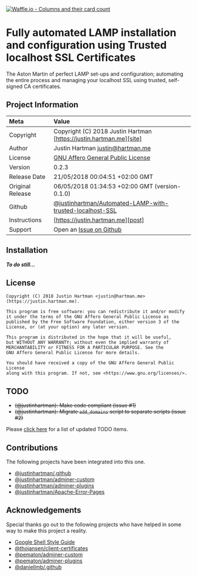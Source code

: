 [![Waffle.io - Columns and their card count](https://badge.waffle.io/justinhartman/Automated-LAMP-with-trusted-localhost-SSL.png?columns=all)](https://waffle.io/justinhartman/Automated-LAMP-with-trusted-localhost-SSL?utm_source=badge)

# Fully automated LAMP installation and configuration using Trusted localhost SSL Certificates

The Aston Martin of perfect LAMP set-ups and configuration; automating the entire process and 
managing your localhost SSL using trusted, self-signed CA certificates.

## Project Information

| Meta             | Value                                                               |
|:-----------------|:--------------------------------------------------------------------|
| Copyright        | Copyright (C) 2018 Justin Hartman [https://justin.hartman.me][site] |
| Author           | Justin Hartman [justin@hartman.me][email]                           |
| License          | [GNU Affero General Public License][license]                        |
| Version          | 0.2.3                                                               |
| Release Date     | 21/05/2018 00:04:51 +02:00 GMT                                      |
| Original Release | 06/05/2018 01:34:53 +02:00 GMT  (version-0.1.0)                     |
| Github           | [@justinhartman/Automated-LAMP-with-trusted-localhost-SSL][git]     |
| Instructions     | [https://justin.hartman.me][post]                                   |
| Support          | Open an [Issue on Github][github]                                   |

## Installation

**_To do still..._**

## License

```
Copyright (C) 2018 Justin Hartman <justin@hartman.me> (https://justin.hartman.me).

This program is free software: you can redistribute it and/or modify
it under the terms of the GNU Affero General Public License as
published by the Free Software Foundation, either version 3 of the
License, or (at your option) any later version.

This program is distributed in the hope that it will be useful,
but WITHOUT ANY WARRANTY; without even the implied warranty of
MERCHANTABILITY or FITNESS FOR A PARTICULAR PURPOSE. See the
GNU Affero General Public License for more details.

You should have received a copy of the GNU Affero General Public License
along with this program. If not, see <https://www.gnu.org/licenses/>.
```

## TODO

- ~~(@justinhartman): Make code compliant (issue #1)~~
- ~~(@justinhartman): Migrate `add_domains` script to separate scripts (issue #2)~~

Please [click here][github] for a list of updated TODO items.

## Contributions

The following projects have been integrated into this one.

- [@justinhartman/.github][my-github]
- [@justinhartman/adminer-custom][adminer]
- [@justinhartman/adminer-plugins][plugins]
- [@justinhartman/Apache-Error-Pages][errors]

## Acknowledgements

Special thanks go out to the following projects who have helped in some way to make this
project a reality.

- [Google Shell Style Guide][google]
- [@thojansen/client-certificates][certs]
- [@pematon/adminer-custom][pem-adminer]
- [@pematon/adminer-plugins][pem-plugins]
- [@daniellmb/.github][.github]

[email]: mailto:justin@hartman.me?subject=Github+Contact
[agpl]: https://opensource.org/licenses/AGPL-3.0
[license]: LICENSE
[site]: https://justin.hartman.me
[post]: https://justin.hartman.me
[git]: https://github.com/justinhartman/Automated-LAMP-with-trusted-localhost-SSL
[github]: https://github.com/justinhartman/Automated-LAMP-with-trusted-localhost-SSL/issues
[adminer]: https://github.com/justinhartman/adminer-custom
[plugins]: https://github.com/justinhartman/adminer-plugins
[errors]: https://github.com/justinhartman/Apache-Error-Pages
[certs]: https://github.com/thojansen/client-certificates
[my-github]: https://github.com/justinhartman/.github
[.github]: https://github.com/daniellmb/.github
[pem-adminer]: https://github.com/pematon/adminer-custom
[pem-plugins]: https://github.com/pematon/adminer-plugins
[google]: https://google.github.io/styleguide/shell.xml
